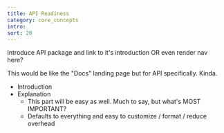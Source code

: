 ```yaml
---
title: API Readiness
category: core_concepts
intro: 
sort: 20
---
```


Introduce API package and link to it's introduction OR even render nav here?

This would be like the "Docs" landing page but for API specifically. Kinda.

- Introduction
- Explanation
    - This part will be easy as well. Much to say, but what's MOST IMPORTANT?
    - Defaults to everything and easy to customize / format / reduce overhead
